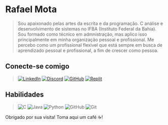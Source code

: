 # Rafael Mota

> Sou apaixonado pelas artes da escrita e da programação. C análise e desenvolvimento de sistemas no IFBA (Instituto Federal da Bahia).
>  Sou formado como técnico em admnistração, mas aplico isso principalmente em minha organização pessoal e profissional.
> Me percebo como um profissional flexivel que está sempre em busca de aprendizado pessoal e profissional, a fim de crescer como pessoa.

## Conecte-se comigo 

> [![LinkedIn](https://img.shields.io/badge/LinkedIn-0077B5?style=for-the-badge&logo=linkedin&logoColor=c0c0c0&color=000)](https://www.linkedin.com/in/rafaelmotacr/)
[![Discord](https://img.shields.io/badge/Discord-7289DA?style=for-the-badge&logo=discord&logoColor=c0c0c0&color=000)](https://https://discord.com/channels/@rafaelmotacr/)
[![GitHub](https://img.shields.io/badge/GitHub-100000?style=for-the-badge&logo=github&logoColor=c0c0c0&color=000)](https://github.com/rafaelmotacr)
[![Replit](https://img.shields.io/badge/replit-DF7401?style=for-the-badge&logo=replit&logoColor=c0c0c0&color=000)](https://replit.com/@rafaelmotacr)

## Habilidades

> ![C](https://img.shields.io/badge/C-00599C?style=for-the-badge&logo=c&logoColor=c0c0c0&color=000)
![Java](https://img.shields.io/badge/java-%23ED8B00.svg?style=for-the-badge&logo=openjdk&logoColor=c0c0c0&color=000)
![Python](https://img.shields.io/badge/Python-14354C?style=for-the-badge&logo=python&logoColor=c0c0c0&color=000)
![GitHub](https://img.shields.io/badge/GitHub-100000?style=for-the-badge&logo=github&logoColor=c0c0c0&color=000)
![Git](https://img.shields.io/badge/GIT-E44C30?style=for-the-badge&logo=git&logoColor=c0c0c0&color=000)

Obrigado por sua visita! Toma aqui um café ☕!

<!---
RafaelMotaCR/RafaelMotaCR is a ✨ special ✨ repository because its `README.md` (this file) appears on your GitHub profile.
You can click the Preview link to take a look at your changes.
--->
